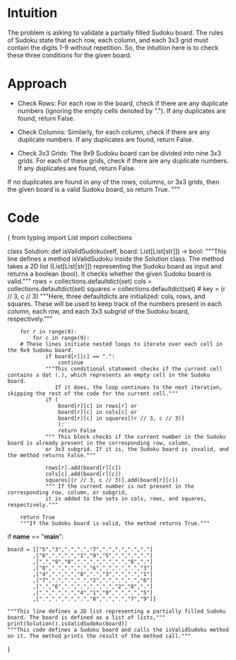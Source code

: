 
# Intuition
The problem is asking to validate a partially filled Sudoku board. The rules of Sudoku state that each row,
each column, and each 3x3 grid must contain the digits 1-9 without repetition. So,
the intuition here is to check these three conditions for the given board.

# Approach
- Check Rows: For each row in the board, check if there are any duplicate numbers (ignoring the empty cells
denoted by "."). If any duplicates are found, return False.

- Check Columns: Similarly, for each column, check if there are any duplicate numbers.
If any duplicates are found, return False.

- Check 3x3 Grids: The 9x9 Sudoku board can be divided into nine 3x3 grids.
For each of these grids, check if there are any duplicate numbers. If any duplicates are found, return False.
   
If no duplicates are found in any of the rows, columns, or 3x3 grids, then the given board is a valid Sudoku board, so return True.
"""

# Code 
{
from typing import List
import collections

class Solution:
    def isValidSudoku(self, board: List[List[str]]) -> bool:
        """This line defines a method isValidSudoku inside the Solution class. The method takes a 2D list (List[List[str]])
           representing the Sudoku board as input and returns a boolean (bool). It checks whether the given Sudoku board is valid."""
        rows = collections.defaultdict(set)
        cols = collections.defaultdict(set)
        squares = collections.defaultdict(set)  # key = (r // 3, c // 3)
        """Here, three defaultdicts are initialized: cols, rows, and squares. These will be used to keep track of the numbers
           present in each column, each row, and each 3x3 subgrid of the Sudoku board, respectively."""

        for r in range(9):
            for c in range(9):
        # These lines initiate nested loops to iterate over each cell in the 9x9 Sudoku board.
                if board[r][c] == ".":
                    continue
                """This conditional statement checks if the current cell contains a dot (.), which represents an empty cell in the Sudoku board.
                   If it does, the loop continues to the next iteration, skipping the rest of the code for the current cell."""
                if (
                    board[r][c] in rows[r] or
                    board[r][c] in cols[c] or
                    board[r][c] in squares[(r // 3, c // 3)]
                    ):
                    return False
                """ This block checks if the current number in the Sudoku board is already present in the corresponding row, column,
                or 3x3 subgrid. If it is, the Sudoku board is invalid, and the method returns False."""
                
                rows[r].add(board[r][c])
                cols[c].add(board[r][c])
                squares[(r // 3, c // 3)].add(board[r][c])
                """ If the current number is not present in the corresponding row, column, or subgrid,
                it is added to the sets in cols, rows, and squares, respectively."""

        return True
        """If the Sudoku board is valid, the method returns True."""
    
if __name__ == "__main__":
    
    board = [["5","3",".",".","7",".",".",".","."]
            ,["6",".",".","1","9","5",".",".","."]
            ,[".","9","8",".",".",".",".","6","."]
            ,["8",".",".",".","6",".",".",".","3"]
            ,["4",".",".","8",".","3",".",".","1"]
            ,["7",".",".",".","2",".",".",".","6"]
            ,[".","6",".",".",".",".","2","8","."]
            ,[".",".",".","4","1","9",".",".","5"]
            ,[".",".",".",".","8",".",".","7","9"]]

    """This line defines a 2D list representing a partially filled Sudoku board. The board is defined as a list of lists,"""
    print(Solution().isValidSudoku(board))
    """This code defines a Sudoku board and calls the isValidSudoku method on it. The method prints the result of the method call."""
}